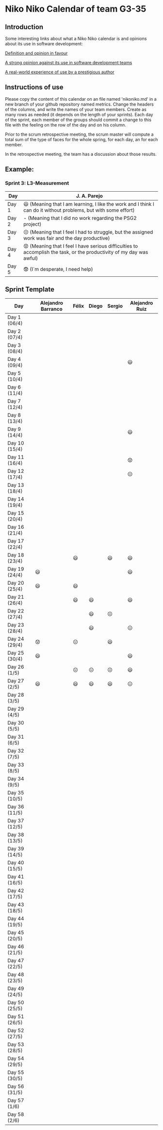 # Niko Niko Calendar of team G3-35
## Introduction
Some interesting links about what a Niko Niko calendar is and opinions about its use in software development:

[Definition and opinion in favour](https://blog.teammood.com/2018/07/24/evaluating-your-teams-health-with-the-niko-niko-calendar.html?utm_source=google&utm_medium=cpc&utm_campaign=blog-niko-niko&utm_content=niko-niko&utm_term=niko%20niko%20calendar&gclid=Cj0KCQjwsYb0BRCOARIsAHbLPhGYfc7zpSwEDx8KE3VjlsTyy1M1F8O8lxyOPWQTpjf71RjXeD5rgWsaAmEhEALw_wcB)

[A strong opinion against its use in software development teams](https://www.tinypulse.com/blog/sk-niko-niko-calendar-workplace-morale)

[A real-world experience of use by a prestigious author](https://www.javiergarzas.com/2015/05/calendarios-niko-niko.html)
## Instructions of use
Please copy the content of this calendar on an file named 'nikoniko.md' in a new branch of your github repository named metrics.
Change the headers of the columns, and write the names of your team members.
Create as many rows as needed (it depends on the length of your sprints).
Each day of the sprint, each member of the groups should commit a change to this file with the feeling on the row of the day and on his column. 

Prior to the scrum retrospective meeting, the scrum master will compute a total sum of the type of faces for the whole spring, for each day, an for each member.

In the retrospective meeting, the team has a discussion about those results.

## Example:

### Sprint 3: L3-Measurement 

| Day           | J. A. Parejo  |
| ------------- | ------------- |
| Day 1         |    :smiley: (Meaning that I am learning, I like the work and I think I can do it without problems, but with some effort) |
| Day 2         |    - (Meaning that I did no work regarding the PSG2 project)           |
| Day 3         |    :neutral_face:  (Meaning that I feel I had to struggle, but the assigned work was fair and the day productive)          |:fearful:
| Day 4         |    :worried: (Meaning that I feel I have serious difficulties to accomplish the task, or the productivity of my day was awful)           |
| Day 5         |    :fearful:   (I´m desperate, I need help)        |


## Sprint Template

| Day           | Alejandro Barranco  | Félix     | Diego     | Sergio     | Alejandro Ruiz     |
| ------------- | -------------  | -------------  | -------------  | -------------  | -------------  |
| Day 1 (06/4)         |         |                |                |                |                |
| Day 2 (07/4)         |               |              |                |                |                |
| Day 3  (08/4)       |               |                |                |                |                |
| Day 4  (09/4)       |              |               |                |                |:smiley:                |
| Day 5 (10/4)         |         |                |                |                |                |
| Day 6 (11/4)         |         |                |                |                |                |
| Day 7 (12/4)         |         |                |                |                |                |
| Day 8 (13/4)         |         |                |                |                |                |
| Day 9 (14/4)         |         |                |                |                |:smiley:                |
| Day 10 (15/4)         |         |                |                |                |                |
| Day 11 (16/4)         |         |                |                |                |:worried:                |
| Day 12 (17/4)         |         |                |                |                |:neutral_face:                |
| Day 13 (18/4)         |         |                |                |                |                |
| Day 14 (19/4)         |         |                |                |                |                |
| Day 15 (20/4)         |         |                |                |                |                |
| Day 16 (21/4)         |         |                |                |                |                |
| Day 17 (22/4)         |         |                |                |                |                |
| Day 18 (23/4)         |         |   :smiley:     |                |        :smiley:        |:smiley:                |
| Day 19 (24/4)         |   :smiley:        |                |                |                |:smiley:                |
| Day 20 (25/4)         |     :smiley:     |   😃             |                |                |                |
| Day 21 (26/4)         |         | 😃             |  😃              |                |:smiley:                 |
| Day 22 (27/4)         |         |                |   😃            |             :neutral_face:   |                |
| Day 23 (28/4)         |         |                |  😃              |                | :neutral_face:               |
| Day 24 (29/4)         | :worried:      |   :neutral_face: |                |           :smiley:     |                |
| Day 25 (30/4)         |   :smiley:       |                |                |                |       :smiley:            |
| Day 26 (1/5)         |         |   😐          |    :neutral_face:            |      :neutral_face:           |  :smiley:              |
| Day 27 (2/5)         |   :smiley:      |       😃      |    :smiley:          |        :smiley:        |     :neutral_face:             |
| Day 28 (3/5)         |          |                 |              |             |                |
| Day 29 (4/5)         |         |                |                |                |                |
| Day 30 (5/5)         |         |                |                |                |                |
| Day 31 (6/5)         |               |              |                |                |                |
| Day 32 (7/5)       |               |                |                |                |                |
| Day 33 (8/5)       |              |               |                |                |                |
| Day 34 (9/5)         |         |                |                |                |                |
| Day 35 (10/5)         |         |                |                |                |                |
| Day 36 (11/5)         |         |                |                |                |                |
| Day 37 (12/5)         |         |                |                |                |                |
| Day 38 (13/5)         |         |                |                |                |               |
| Day 39 (14/5)         |         |                |                |                |                |
| Day 40 (15/5)         |         |                |                |                |                |
| Day 41 (16/5)         |         |                |                |                |                |
| Day 42 (17/5)         |         |                |                |                |                |
| Day 43 (18/5)         |         |                |                |                |                |
| Day 44 (19/5)         |         |                |                |                |                |
| Day 45 (20/5)         |         |                |                |                |                |
| Day 46 (21/5)         |         |                |                |                |                |
| Day 47 (22/5)         |         |                |                |                |               |
| Day 48 (23/5)         |          |                |                |                |               |
| Day 49 (24/5)         |         |                |                |                |                |
| Day 50 (25/5)         |         |              |                |                |                 |
| Day 51 (26/5)         |         |                |               |                |                |
| Day 52 (27/5)         |         |                |                |                |                |
| Day 53 (28/5)         |         |                |                |                |                |
| Day 54 (29/5)         |         |                |                |                |                 |
| Day 55 (30/5)         |         |             |              |                    |               |
| Day 56 (31/5)         |         |             |            |               |                  |
| Day 57 (1/6)         |          |                 |              |             |                |
| Day 58 (2/6)         |         |                |                |                |                
